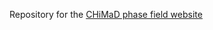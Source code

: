 ---
---

Repository for the [CHiMaD phase field
website](https://usnistgov.github.io/chimad-phase-field/)


